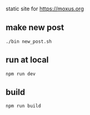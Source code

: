 static site for https://moxus.org

## make new post

  `./bin new_post.sh`

## run at local

  `npm run dev`

## build

  `npm run build`
